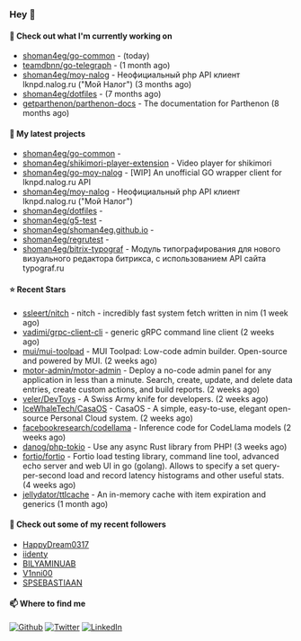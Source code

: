 ### Hey 👋

#### 👷 Check out what I'm currently working on

- [shoman4eg/go-common](https://github.com/shoman4eg/go-common) -  (today)
- [teamdbnn/go-telegraph](https://github.com/teamdbnn/go-telegraph) -  (1 month ago)
- [shoman4eg/moy-nalog](https://github.com/shoman4eg/moy-nalog) - Неофициальный php API клиент lknpd.nalog.ru (&#34;Мой Налог&#34;)  (3 months ago)
- [shoman4eg/dotfiles](https://github.com/shoman4eg/dotfiles) -  (7 months ago)
- [getparthenon/parthenon-docs](https://github.com/getparthenon/parthenon-docs) - The documentation for Parthenon (8 months ago)

#### 🌱 My latest projects

- [shoman4eg/go-common](https://github.com/shoman4eg/go-common) - 
- [shoman4eg/shikimori-player-extension](https://github.com/shoman4eg/shikimori-player-extension) - Video player for shikimori
- [shoman4eg/go-moy-nalog](https://github.com/shoman4eg/go-moy-nalog) - [WIP] An unofficial GO wrapper client for lknpd.nalog.ru API 
- [shoman4eg/moy-nalog](https://github.com/shoman4eg/moy-nalog) - Неофициальный php API клиент lknpd.nalog.ru (&#34;Мой Налог&#34;) 
- [shoman4eg/dotfiles](https://github.com/shoman4eg/dotfiles) - 
- [shoman4eg/g5-test](https://github.com/shoman4eg/g5-test) - 
- [shoman4eg/shoman4eg.github.io](https://github.com/shoman4eg/shoman4eg.github.io) - 
- [shoman4eg/regrutest](https://github.com/shoman4eg/regrutest) - 
- [shoman4eg/bitrix-typograf](https://github.com/shoman4eg/bitrix-typograf) - Модуль типографирования для нового визуального редактора битрикса, с использованием API сайта typograf.ru

#### ⭐ Recent Stars

- [ssleert/nitch](https://github.com/ssleert/nitch) - nitch - incredibly fast system fetch written in nim (1 week ago)
- [vadimi/grpc-client-cli](https://github.com/vadimi/grpc-client-cli) - generic gRPC command line client (2 weeks ago)
- [mui/mui-toolpad](https://github.com/mui/mui-toolpad) - MUI Toolpad: Low-code admin builder. Open-source and powered by MUI. (2 weeks ago)
- [motor-admin/motor-admin](https://github.com/motor-admin/motor-admin) - Deploy a no-code admin panel for any application in less than a minute. Search, create, update, and delete data entries, create custom actions, and build reports. (2 weeks ago)
- [veler/DevToys](https://github.com/veler/DevToys) - A Swiss Army knife for developers. (2 weeks ago)
- [IceWhaleTech/CasaOS](https://github.com/IceWhaleTech/CasaOS) - CasaOS - A simple, easy-to-use, elegant open-source Personal Cloud system. (2 weeks ago)
- [facebookresearch/codellama](https://github.com/facebookresearch/codellama) - Inference code for CodeLlama models (2 weeks ago)
- [danog/php-tokio](https://github.com/danog/php-tokio) - Use any async Rust library from PHP! (3 weeks ago)
- [fortio/fortio](https://github.com/fortio/fortio) - Fortio load testing library, command line tool, advanced echo server and web UI in go (golang). Allows to specify a set query-per-second load and record latency histograms and other useful stats. (4 weeks ago)
- [jellydator/ttlcache](https://github.com/jellydator/ttlcache) - An in-memory cache with item expiration and generics (1 month ago)

#### 👯 Check out some of my recent followers

- [HappyDream0317](https://github.com/HappyDream0317)
- [iidenty](https://github.com/iidenty)
- [BILYAMINUAB](https://github.com/BILYAMINUAB)
- [V1nni00](https://github.com/V1nni00)
- [SPSEBASTIAAN](https://github.com/SPSEBASTIAAN)


#### 📫 Where to find me
<p>
<a href="https://github.com/shoman4eg" target="_blank"><img alt="Github" src="https://img.shields.io/badge/GitHub-%2312100E.svg?&style=for-the-badge&logo=Github&logoColor=white" /></a>
<a href="https://twitter.com/shoman4eg" target="_blank"><img alt="Twitter" src="https://img.shields.io/badge/twitter-%231DA1F2.svg?&style=for-the-badge&logo=twitter&logoColor=white" /></a>
<a href="https://www.linkedin.com/in/artemdubinin/" target="_blank"><img alt="LinkedIn" src="https://img.shields.io/badge/linkedin-%230077B5.svg?&style=for-the-badge&logo=linkedin&logoColor=white" /></a>
</p>
